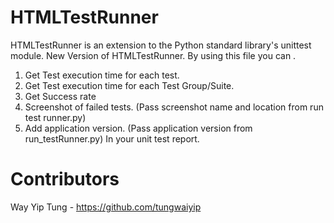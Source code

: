 # HTMLTestRunner
HTMLTestRunner is an extension to the Python standard library's unittest module.
New Version of HTMLTestRunner.
By using this file you can .
  1. Get Test execution time for each test.
  2. Get Test execution time for each Test Group/Suite.
  3. Get Success rate 
  4. Screenshot of failed tests. (Pass screenshot name and location from run test runner.py)
  5. Add application version. (Pass application version from run_testRunner.py)
In your unit test report.

# Contributors
Way Yip Tung - https://github.com/tungwaiyip
